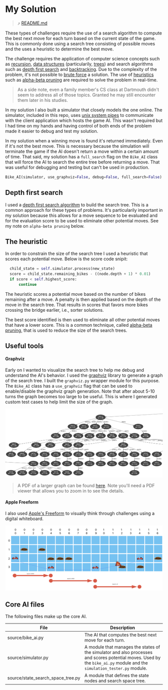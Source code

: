 # My Solution

> ⤴️ [README.md](../README.md)

These types of challenges require the use of a search algorithm to compute the best next move for each turn based on the current state of the game. This is commonly done using a search tree consisting of possible moves and the uses a heuristic to determine the best move.  

The challenge requires the application of computer science concepts such as [recursion](https://en.wikipedia.org/wiki/Recursion#:~:text=Recursion%20in%20computer%20programming%20is,simpler%20versions%20of%20the%20problem), [data structures](https://en.wikipedia.org/wiki/Data_structure) (particularily, [trees](https://en.wikipedia.org/wiki/Tree_(data_structure))) and search algorithms such as [depth first search](https://en.wikipedia.org/wiki/Depth-first_search) and [backtracking](https://en.wikipedia.org/wiki/Backtracking).   Due to the complexity of the problem, it's not possible to [brute force](https://en.wikipedia.org/wiki/Brute-force_search) a solution.  The use of [heuristics](https://en.wikipedia.org/wiki/Heuristic_(computer_science)) such as [alpha-beta pruning](https://en.wikipedia.org/wiki/Alpha%E2%80%93beta_pruning) are required to solve the problem in real-time.

> As a side note, even a family member's CS class at Dartmouth didn't seem to address all of those topics. Granted he may still encounter them later in his studies.

In my solution I also built a simulator that closely models the one online.  The simulator, included in this repo, uses [unix system pipes](https://en.wikipedia.org/wiki/Pipeline_(Unix)) to communicate with the client application which hosts the game AI.  This wasn't required but I had time on my hands and having control of both ends of the problem made it easier to debug and test my solution.

In my solution when a winning move is found it's returned immediately. Even if it's not the best move. This is necessary because the simulation will terminate the game if the AI doesn't return a move within a certain amount of time. That said, my solution has a `full_search` flag on the `Bike_AI` class that will force the AI to search the entire tree before returning a move. That was useful for debugging and testing but can't be used in production.

```python
Bike_AI(simulator, use_graphviz=False, debug=False, full_search=False)
```

## Depth first search

I used a [depth first search algorithm](https://en.wikipedia.org/wiki/Depth-first_search) to build the search tree.  This is a common approach for these types of problems.  It's particularily important in my solution because this allows for a move sequence to be evaluated and for the evaluation score to be used to eliminate other potential moves.
See my note on `alpha-beta pruning` below.

## The heuristic

In order to constrain the size of the search tree I used a heuristic that scores each potential move.  Below is the score code snipit:

```python
  child_state = self.simulator.process(new_state)
  score = child_state.remaining_bikes - ((node.depth + 1) * 0.01)
  if score < self.highest_score:
      continue
```

The heuristic scores a potential move based on the number of bikes remaining after a move. A penalty is then applied based on the depth of the move in the search tree. That results in scores that favors more bikes crossing the bridge earlier, i.e., sorter solutions.

The best score identified is then used to eliminate all other potential moves that have a lower score.  This is a common technique, called [alpha-beta pruning](https://en.wikipedia.org/wiki/Alpha%E2%80%93beta_pruning), that is used to reduce the size of the search trees.

## Useful tools
#### Graphviz
Early on I wanted to visualize the search tree to help me debug and understand the AI's behavior.  I used the [graphviz](https://graphviz.org/) library to generate a graph of the search tree. I built the `graphviz.py` wrapper module for this purpose.  The `Bike_AI` class has a `use_graphviz` flag that can be used to enable/disable the graphviz graph generation. Note that after about 5-10 turns the graph becomes too large to be useful.  This is where I generated custom test cases to help limit the size of the graph.

![Graphviz graph of the search tree](./search-tree.png)

> A PDF of a larger graph can be found [here](./search-tree.pdf). Note you'll need a PDF viewer that allows you to zoom in to see the details.

#### Apple Freeform
I also used [Apple's Freeform](https://apps.apple.com/us/app/freeform/id6443742539) to visually think through challenges using a digital whiteboard.

![Apple Freeform visualization of moves](./apple-freeform.png)

## Core AI files
The following files make up the core AI.

| File | Description |
| --- | --- |
| source/bike_ai.py | The AI that computes the best next move for each turn. |
| source/simulator.py | A module that manages the states of the simulator and also processes and scores potential moves.  Used by the `bike_ai.py` module and the `simulation_tester.py` module. |
| source/state_search_space_tree.py | A module that defines the state nodes and search space tree. |
